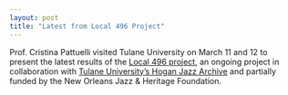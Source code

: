 ```yaml
---
layout: post
title: "Latest from Local 496 Project"
---
```



Prof. Cristina Pattuelli visited Tulane University on March 11 and 12  to present the latest results of the [Local 496 project](https://semlab.io/projects/#local-496-project), an ongoing project in collaboration with [Tulane University’s Hogan Jazz Archive](https://jazz.tulane.edu/) and partially funded by the New Orleans Jazz & Heritage Foundation. 
